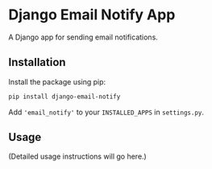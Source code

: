 # Django Email Notify App

A Django app for sending email notifications.

## Installation

Install the package using pip:

```bash
pip install django-email-notify
```

Add `'email_notify'` to your `INSTALLED_APPS` in `settings.py`.

## Usage

(Detailed usage instructions will go here.)
